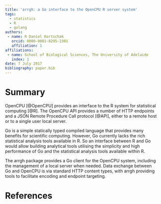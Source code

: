 ```yaml
---
title: 'arrgh: a Go interface to the OpenCPU R server system'
tags:
  - statistics
  - R
  - golang
authors:
 - name: R Daniel Kortschak
   orcid: 0000-0001-8295-2301
   affiliation: 1
affiliations:
 - name: School of Biological Sciences, The University of Adelaide
   index: 1
date: 7 July 2017
bibliography: paper.bib
---
```


# Summary

OpenCPU [@OpenCPU] provides an interface to the R system for statistical computing [@R].
The OpenCPU API provides a number of HTTP endpoints and a JSON Remote Procedure Call protocol [@API], either to a remote host or to a single user local server.

Go is a simple statically typed compiled language that provides many benefits for scientific computing.
However, Go currently lacks the rich statistical analysis tools available in R.
So an interface between R and Go would allow building analytical tools utilising the simplicity and high performance of Go and the statistical analysis tools available within R.

The arrgh package provides a Go client for the OpenCPU system, including the management of a local server when needed.
Data exchange between Go and OpenCPU is via standard HTTP content types, with arrgh providing tools to facilitate encoding and endpoint targeting.

# References
